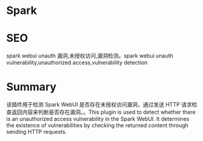 # Spark
# SEO
spark webui unauth 漏洞,未授权访问,漏洞检测。spark webui unauth vulnerability,unauthorized access,vulnerability detection
# Summary
该插件用于检测 Spark WebUI 是否存在未授权访问漏洞，通过发送 HTTP 请求检查返回内容来判断是否存在漏洞。。This plugin is used to detect whether there is an unauthorized access vulnerability in the Spark WebUI. It determines the existence of vulnerabilities by checking the returned content through sending HTTP requests.
